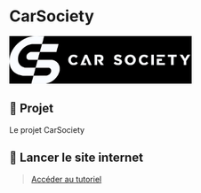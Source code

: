 # CarSociety

<div>
  <img src="img/CarSocietyBanner.png" style="width: 65%;">
</div>

## 📜 Projet

Le projet CarSociety 

## 🚀 Lancer le site internet
> [Accéder au tutoriel](docs/run_website.md)
